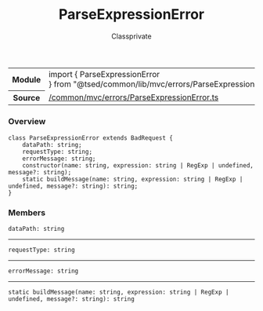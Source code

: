 
<header class="symbol-info-header"><h1 id="parseexpressionerror">ParseExpressionError</h1><label class="symbol-info-type-label class">Class</label><label class="api-type-label private" title="private">private</label></header>
<!-- summary -->
<section class="symbol-info"><table class="is-full-width"><tbody><tr><th>Module</th><td><div class="lang-typescript"><span class="token keyword">import</span> { ParseExpressionError }&nbsp;<span class="token keyword">from</span>&nbsp;<span class="token string">"@tsed/common/lib/mvc/errors/ParseExpressionError"</span></div></td></tr><tr><th>Source</th><td><a href="https://github.com/Romakita/ts-express-decorators/blob/v4.10.3/src//common/mvc/errors/ParseExpressionError.ts#L0-L0">/common/mvc/errors/ParseExpressionError.ts</a></td></tr></tbody></table></section>
<!-- overview -->


### Overview


<pre><code class="typescript-lang "><span class="token keyword">class</span> ParseExpressionError <span class="token keyword">extends</span> BadRequest <span class="token punctuation">{</span>
    dataPath<span class="token punctuation">:</span> <span class="token keyword">string</span><span class="token punctuation">;</span>
    requestType<span class="token punctuation">:</span> <span class="token keyword">string</span><span class="token punctuation">;</span>
    errorMessage<span class="token punctuation">:</span> <span class="token keyword">string</span><span class="token punctuation">;</span>
    <span class="token keyword">constructor</span><span class="token punctuation">(</span>name<span class="token punctuation">:</span> <span class="token keyword">string</span><span class="token punctuation">,</span> expression<span class="token punctuation">:</span> <span class="token keyword">string</span> | RegExp | undefined<span class="token punctuation">,</span> message?<span class="token punctuation">:</span> <span class="token keyword">string</span><span class="token punctuation">)</span><span class="token punctuation">;</span>
    <span class="token keyword">static</span> <span class="token function">buildMessage</span><span class="token punctuation">(</span>name<span class="token punctuation">:</span> <span class="token keyword">string</span><span class="token punctuation">,</span> expression<span class="token punctuation">:</span> <span class="token keyword">string</span> | RegExp | undefined<span class="token punctuation">,</span> message?<span class="token punctuation">:</span> <span class="token keyword">string</span><span class="token punctuation">)</span><span class="token punctuation">:</span> <span class="token keyword">string</span><span class="token punctuation">;</span>
<span class="token punctuation">}</span></code></pre>


<!-- Parameters -->

<!-- Description -->

<!-- Members -->







### Members



<div class="method-overview">
<pre><code class="typescript-lang ">dataPath<span class="token punctuation">:</span> <span class="token keyword">string</span></code></pre>
</div>




<hr/>



<div class="method-overview">
<pre><code class="typescript-lang ">requestType<span class="token punctuation">:</span> <span class="token keyword">string</span></code></pre>
</div>




<hr/>



<div class="method-overview">
<pre><code class="typescript-lang ">errorMessage<span class="token punctuation">:</span> <span class="token keyword">string</span></code></pre>
</div>




<hr/>



<div class="method-overview">
<pre><code class="typescript-lang "><span class="token keyword">static</span> <span class="token function">buildMessage</span><span class="token punctuation">(</span>name<span class="token punctuation">:</span> <span class="token keyword">string</span><span class="token punctuation">,</span> expression<span class="token punctuation">:</span> <span class="token keyword">string</span> | RegExp | undefined<span class="token punctuation">,</span> message?<span class="token punctuation">:</span> <span class="token keyword">string</span><span class="token punctuation">)</span><span class="token punctuation">:</span> <span class="token keyword">string</span></code></pre>
</div>








